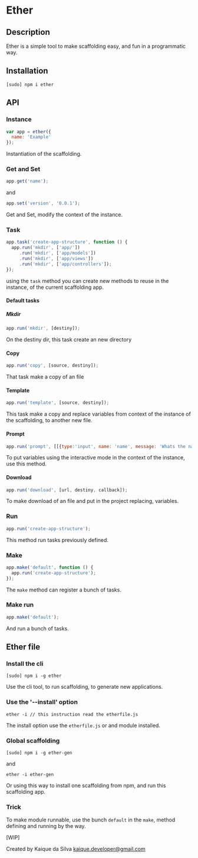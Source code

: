 # Ether

## Description

Ether is a simple tool to make scaffolding easy, and fun in
a programmatic way.

## Installation

  ```
  [sudo] npm i ether
  ```

## API

### Instance

  ```javascript
  var app = ether({
    name: 'Example'
  });
  ```

  Instantiation of the scaffolding.

### Get and Set

  ```javascript
  app.get('name');
  ```

  and

  ```javascript
  app.set('version', '0.0.1');
  ```

  Get and Set, modify the context of the instance.

### Task

  ```javascript
  app.task('create-app-structure', function () {
    app.run('mkdir', ['app/'])
       .run('mkdir', ['app/models'])
       .run('mkdir', ['app/views'])
       .run('mkdir', ['app/controllers']);
  });
  ```

  using the `task` method you can create new methods to reuse in the instance,
  of the current scaffolding app.

#### Default tasks

##### Mkdir

  ```javascript
  app.run('mkdir', [destiny]);
  ```

  On the destiny dir, this task create an new directory

#### Copy

  ```javascript
  app.run('copy', [source, destiny]);
  ```

  That task make a copy of an file

#### Template

  ```javascript
  app.run('template', [source, destiny]);
  ```

  This task make a copy and replace variables
  from context of the instance of the scaffolding,
  to another new file.

#### Prompt

  ```javascript
  app.run('prompt', [[{type:'input', name: 'name', message: 'Whats the name of that application?'}]]);
  ```

  To put variables using the interactive mode in the context of the instance,
  use this method.

#### Download

  ```javascript
  app.run('download', [url, destiny, callback]);
  ```

  To make download of an file and put in the project replacing,
  variables.

### Run

  ```javascript
  app.run('create-app-structure');
  ```

  This method run tasks previously defined.

### Make

  ```javascript
  app.make('default', function () {
    app.run('create-app-structure');
  });
  ```

  The `make` method can register a bunch of tasks.

### Make run

  ```javascript
  app.make('default');
  ```

  And run a bunch of tasks.

## Ether file

### Install the cli

  ```shell
  [sudo] npm i -g ether
  ```

  Use the cli tool, to run scaffolding, to generate new applications.

### Use the '--install' option

  ```shell
  ether -i // this instruction read the etherfile.js
  ```

  The install option use the `etherfile.js` or and module installed.

### Global scaffolding

  ```shell
  [sudo] npm i -g ether-gen
  ```

  and

  ```shell
  ether -i ether-gen
  ```

  Or using this way to install one scaffolding from npm,
  and run this scaffolding app.

### Trick

  To make module runnable, use the bunch `default` in the `make`,
  method defining and running by the way.

[WIP]

Created by Kaique da Silva <kaique.developer@gmail.com>
